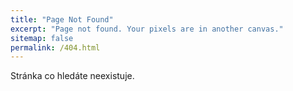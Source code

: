 ```yaml
---
title: "Page Not Found"
excerpt: "Page not found. Your pixels are in another canvas."
sitemap: false
permalink: /404.html
---
```


Stránka co hledáte neexistuje.
